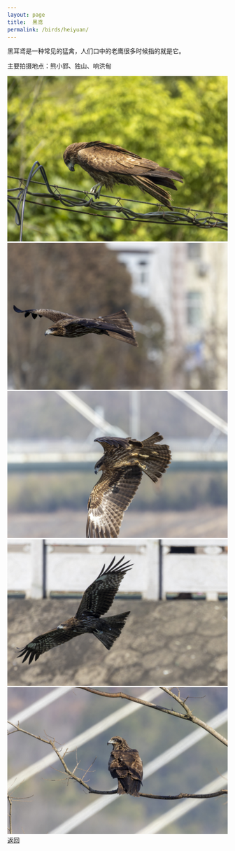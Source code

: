 ```yaml
---
layout: page
title: 	黑鸢
permalink: /birds/heiyuan/
---
```

黑耳鸢是一种常见的猛禽，人们口中的老鹰很多时候指的就是它。

主要拍摄地点：熊小郢、独山、响洪甸

![](../picture/黑鸢/DSCN2340-NRW_DxO_DeepPRIME.jpg)
![](../picture/黑鸢/0U9A6152-CR3_DxO_DeepPRIMEXD.jpg)
![](../picture/黑鸢/0U9A6157-CR3_DxO_DeepPRIMEXD.jpg)
![](../picture/黑鸢/0U9A6178-CR3_DxO_DeepPRIMEXD.jpg)
![](../picture/黑鸢/0U9A6228-CR3_DxO_DeepPRIMEXD.jpg)
[返回](../../)
